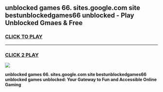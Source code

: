 
## unblocked games 66. sites.google.com site bestunblockedgames66 unblocked  - Play Unblocked Gmaes & Free
<h3>
<a href="https://news.freeplayer.one?title=unblocked_games_66._sites.google.com_site_bestunblockedgames66_unblocked_&ref=23F">CLICK TO PLAY</a></h3>
<hr>

<h3>
<a href="https://news.freeplayer.one?title=unblocked_games_66._sites.google.com_site_bestunblockedgames66_unblocked_&ref=23F">CLICK 2 PLAY</a>
  
</h3>

<a href="https://news.freeplayer.one?title=unblocked_games_66._sites.google.com_site_bestunblockedgames66_unblocked_&ref=23F/"><img src="https://clearcache.store/games.png"></a>


**unblocked games 66. sites.google.com site bestunblockedgames66 unblocked  games unblocked: Your Gateway to Fun and Accessible Online Gaming**
